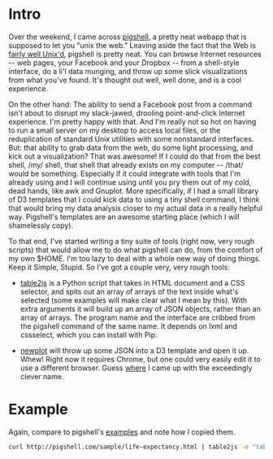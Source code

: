 # Intro

Over the weekend, I came across [pigshell](http://pigshell.com/v/0.6.2/), a pretty neat webapp that is supposed to let
you "unix the web." Leaving aside the fact that the Web is
[fairly well Unix'd](http://en.wikipedia.org/wiki/Usage_share_of_operating_systems#Servers_on_the_Internet), pigshell is
pretty neat. You can browse Internet resources -- web pages, your Facebook and your Dropbox -- from a shell-style interface, do a li'l
data munging, and throw up some slick visualizations from what you've found. It's thought out well, well done, and is a cool experience.

On the other hand: The ability to send a Facebook post from a command isn't about to disrupt my slack-jawed, drooling point-and-click 
Internet experience. I'm pretty happy with that.
And I'm really not so hot on having to run a small server on my desktop to access local files, or the reduplication
of standard Unix utilities with some nonstandard interfaces. But: that ability to grab data from the web, do some light processing, and
kick out a visualization? That was awesome! If I could do that from the best shell, /my/ shell, that shell that already exists on my computer -- 
/that/ would be something. Especially if it could integrate with tools that I'm already using and I will continue using until you pry them out
of my cold, dead hands, like awk and Gnuplot. More specifically, if I had a small library of D3 templates that I could kick data to using
a tiny shell command, I think that would bring my data analysis closer to my actual data in a really helpful way. Pigshell's templates
are an awesome starting place (which I will shamelessly copy). 

To that end, I've started writing a tiny suite of tools (right now, very rough scripts) that would allow me to do what pigshell can do, from the 
comfort of my own $HOME. I'm too lazy to deal with a whole new way of doing things. Keep it Simple, Stupid.
So I've got a couple very, very rough tools:

- [table2js](bin/table2js) is a Python script that takes in HTML document and a CSS selector, and spits out an array of arrays of the text inside what's selected (some examples will make clear what I mean by this). With extra arguments it will build up an array of JSON objects, rather than an array of arrays.
The program name and the interface are cribbed from the pigshell command of the same name. It depends on lxml and cssselect, which you can install with Pip.

- [newplot](bin/newplot) will throw up some JSON into a D3 template and open it up. Whew! Right now it requires Chrome, but one could very
easily edit it to use a different browser. Guess [where](http://www.gnuplot.info/) I came up with the exceedingly clever name.

# Example

Again, compare to pigshell's [examples](http://pigshell.com/v/0.6.2/doc/README.html) and note how I copied them.

```bash
curl http://pigshell.com/sample/life-expectancy.html | table2js -e "table.wikitable tr" foo country data | newplot templates/d3-worldmap1.html
```
